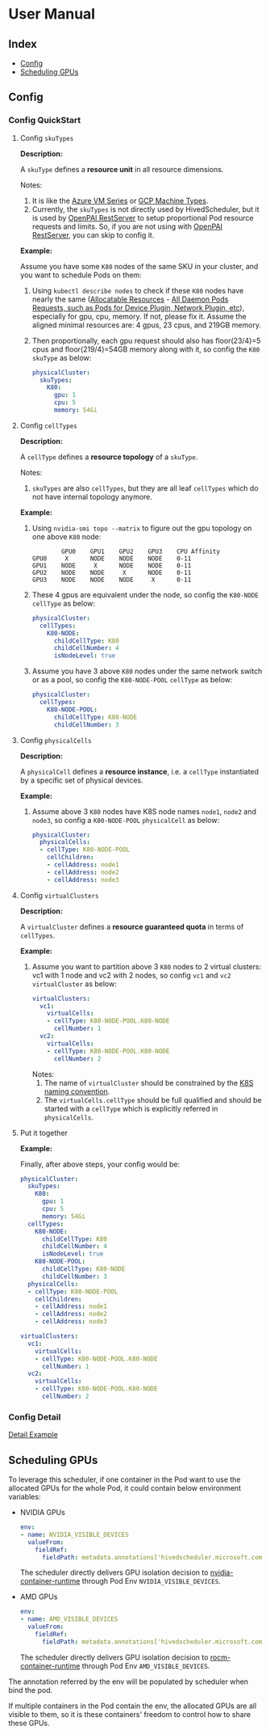 # <a name="UserManual">User Manual</a>

## <a name="Index">Index</a>
   - [Config](#Config)
   - [Scheduling GPUs](#Scheduling-GPUs)

## <a name="Config">Config</a>
### <a name="ConfigQuickStart">Config QuickStart</a>
1. Config `skuTypes`

    **Description:**

    A `skuType` defines a **resource unit** in all resource dimensions.

    Notes:
    1. It is like the [Azure VM Series](https://docs.microsoft.com/en-us/azure/virtual-machines/windows/sizes-gpu) or [GCP Machine Types](https://cloud.google.com/compute/docs/machine-types).
    2. Currently, the `skuTypes` is not directly used by HivedScheduler, but it is used by [OpenPAI RestServer](https://github.com/microsoft/pai/tree/master/src/rest-server) to setup proportional Pod resource requests and limits. So, if you are not using with [OpenPAI RestServer](https://github.com/microsoft/pai/tree/master/src/rest-server), you can skip to config it.

    **Example:**

    Assume you have some `K80` nodes of the same SKU in your cluster, and you want to schedule Pods on them:

    1. Using `kubectl describe nodes` to check if these `K80` nodes have nearly the same ([Allocatable Resources](https://kubernetes.io/docs/tasks/administer-cluster/reserve-compute-resources) - [All Daemon Pods Requests, such as Pods for Device Plugin,  Network Plugin, etc](https://kubernetes.io/docs/concepts/configuration/manage-compute-resources-container/#resource-requests-and-limits-of-pod-and-container)), especially for gpu, cpu, memory. If not, please fix it. Assume the aligned minimal resources are: 4 gpus, 23 cpus, and 219GB memory.

    2. Then proportionally, each gpu request should also has floor(23/4)=5 cpus and floor(219/4)=54GB memory along with it, so config the `K80` `skuType` as below:
        ```yaml
        physicalCluster:
          skuTypes:
            K80:
              gpu: 1
              cpu: 5
              memory: 54Gi
        ```

2. Config `cellTypes`

    **Description:**

    A `cellType` defines a **resource topology** of a `skuType`.

    Notes:
    1. `skuTypes` are also `cellTypes`, but they are all leaf `cellTypes` which do not have internal topology anymore.

    **Example:**

    1. Using `nvidia-smi topo --matrix` to figure out the gpu topology on one above `K80` node:
        ```
                GPU0    GPU1    GPU2    GPU3    CPU Affinity
        GPU0     X      NODE    NODE    NODE    0-11
        GPU1    NODE     X      NODE    NODE    0-11
        GPU2    NODE    NODE     X      NODE    0-11
        GPU3    NODE    NODE    NODE     X      0-11
        ```

    2. These 4 gpus are equivalent under the node, so config the `K80-NODE` `cellType` as below:
        ```yaml
        physicalCluster:
          cellTypes:
            K80-NODE:
              childCellType: K80
              childCellNumber: 4
              isNodeLevel: true
        ```

    3. Assume you have 3 above `K80` nodes under the same network switch or as a pool, so config the `K80-NODE-POOL` `cellType` as below:
        ```yaml
        physicalCluster:
          cellTypes:
            K80-NODE-POOL:
              childCellType: K80-NODE
              childCellNumber: 3
        ```

3. Config `physicalCells`

    **Description:**

    A `physicalCell` defines a **resource instance**, i.e. a `cellType` instantiated by a specific set of physical devices.

    **Example:**

    1. Assume above 3 `K80` nodes have K8S node names `node1`, `node2` and `node3`, so config a `K80-NODE-POOL` `physicalCell` as below:
        ```yaml
        physicalCluster:
          physicalCells:
          - cellType: K80-NODE-POOL
            cellChildren:
            - cellAddress: node1
            - cellAddress: node2
            - cellAddress: node3
        ```

4. Config `virtualClusters`

    **Description:**

    A `virtualCluster` defines a **resource guaranteed quota** in terms of `cellTypes`.

    **Example:**

    1. Assume you want to partition above 3 `K80` nodes to 2 virtual clusters: vc1 with 1 node and vc2 with 2 nodes, so config `vc1` and `vc2` `virtualCluster` as below:
        ```yaml
        virtualClusters:
          vc1:
            virtualCells:
            - cellType: K80-NODE-POOL.K80-NODE
              cellNumber: 1
          vc2:
            virtualCells:
            - cellType: K80-NODE-POOL.K80-NODE
              cellNumber: 2
        ```
        Notes:
        1. The name of `virtualCluster` should be constrained by the [K8S naming convention](https://kubernetes.io/docs/concepts/overview/working-with-objects/names/#names).
        2. The `virtualCells.cellType` should be full qualified and should be started with a `cellType` which is explicitly referred in `physicalCells`.

5. Put it together

    **Example:**

    Finally, after above steps, your config would be:
    ```yaml
    physicalCluster:
      skuTypes:
        K80:
          gpu: 1
          cpu: 5
          memory: 54Gi
      cellTypes:
        K80-NODE:
          childCellType: K80
          childCellNumber: 4
          isNodeLevel: true
        K80-NODE-POOL:
          childCellType: K80-NODE
          childCellNumber: 3
      physicalCells:
      - cellType: K80-NODE-POOL
        cellChildren:
        - cellAddress: node1
        - cellAddress: node2
        - cellAddress: node3

    virtualClusters:
      vc1:
        virtualCells:
        - cellType: K80-NODE-POOL.K80-NODE
          cellNumber: 1
      vc2:
        virtualCells:
        - cellType: K80-NODE-POOL.K80-NODE
          cellNumber: 2
    ```


### <a name="ConfigDetail">Config Detail</a>
[Detail Example](../example/config)

## <a name="Scheduling-GPUs">Scheduling GPUs</a>

To leverage this scheduler, if one container in the Pod want to use the allocated GPUs for the whole Pod,
it could contain below environment variables:

* NVIDIA GPUs

  ```yaml
  env:
  - name: NVIDIA_VISIBLE_DEVICES
    valueFrom:
      fieldRef:
        fieldPath: metadata.annotations['hivedscheduler.microsoft.com/pod-leaf-cell-isolation']
  ```
  The scheduler directly delivers GPU isolation decision to [nvidia-container-runtime](https://github.com/NVIDIA/nvidia-container-runtime)
  through Pod Env `NVIDIA_VISIBLE_DEVICES`.

* AMD GPUs

  ```yaml
  env:
  - name: AMD_VISIBLE_DEVICES
    valueFrom:
      fieldRef:
        fieldPath: metadata.annotations['hivedscheduler.microsoft.com/pod-leaf-cell-isolation']
  ```
  The scheduler directly delivers GPU isolation decision to [rocm-container-runtime](https://github.com/abuccts/rocm-container-runtime)
  through Pod Env `AMD_VISIBLE_DEVICES`.

The annotation referred by the env will be populated by scheduler when bind the pod.

If multiple containers in the Pod contain the env, the allocated GPUs are all visible to them,
so it is these containers' freedom to control how to share these GPUs.
